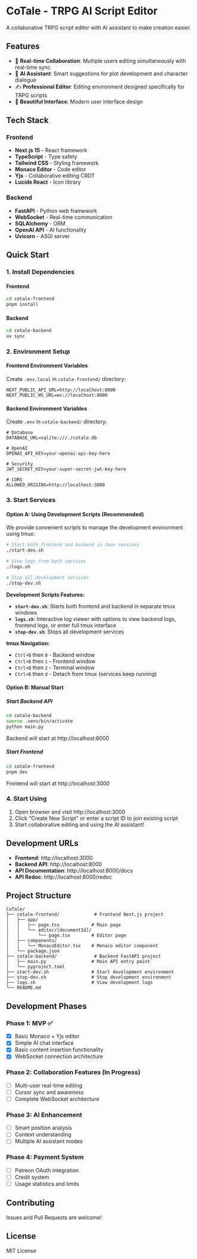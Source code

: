 # CoTale - TRPG AI Script Editor

A collaborative TRPG script editor with AI assistant to make creation easier.

## Features

- 🤝 **Real-time Collaboration**: Multiple users editing simultaneously with real-time sync
- 🤖 **AI Assistant**: Smart suggestions for plot development and character dialogue
- ✍️ **Professional Editor**: Editing environment designed specifically for TRPG scripts
- 🎨 **Beautiful Interface**: Modern user interface design

## Tech Stack

### Frontend
- **Next.js 15** - React framework
- **TypeScript** - Type safety
- **Tailwind CSS** - Styling framework
- **Monaco Editor** - Code editor
- **Yjs** - Collaborative editing CRDT
- **Lucide React** - Icon library

### Backend
- **FastAPI** - Python web framework
- **WebSocket** - Real-time communication
- **SQLAlchemy** - ORM
- **OpenAI API** - AI functionality
- **Uvicorn** - ASGI server

## Quick Start

### 1. Install Dependencies

#### Frontend
```bash
cd cotale-frontend
pnpm install
```

#### Backend
```bash
cd cotale-backend
uv sync
```

### 2. Environment Setup

#### Frontend Environment Variables
Create `.env.local` in `cotale-frontend/` directory:
```env
NEXT_PUBLIC_API_URL=http://localhost:8000
NEXT_PUBLIC_WS_URL=ws://localhost:8000
```

#### Backend Environment Variables
Create `.env` in `cotale-backend/` directory:
```env
# Database
DATABASE_URL=sqlite:///./cotale.db

# OpenAI
OPENAI_API_KEY=your-openai-api-key-here

# Security
JWT_SECRET_KEY=your-super-secret-jwt-key-here

# CORS
ALLOWED_ORIGINS=http://localhost:3000
```

### 3. Start Services

#### Option A: Using Development Scripts (Recommended)

We provide convenient scripts to manage the development environment using tmux:

```bash
# Start both frontend and backend in tmux sessions
./start-dev.sh

# View logs from both services
./logs.sh

# Stop all development services
./stop-dev.sh
```

**Development Scripts Features:**
- **`start-dev.sh`**: Starts both frontend and backend in separate tmux windows
- **`logs.sh`**: Interactive log viewer with options to view backend logs, frontend logs, or enter full tmux interface
- **`stop-dev.sh`**: Stops all development services

**tmux Navigation:**
- `Ctrl+B` then `0` - Backend window
- `Ctrl+B` then `1` - Frontend window  
- `Ctrl+B` then `2` - Terminal window
- `Ctrl+B` then `d` - Detach from tmux (services keep running)

#### Option B: Manual Start

##### Start Backend API
```bash
cd cotale-backend
source .venv/bin/activate
python main.py
```
Backend will start at http://localhost:8000

##### Start Frontend
```bash
cd cotale-frontend
pnpm dev
```
Frontend will start at http://localhost:3000

### 4. Start Using

1. Open browser and visit http://localhost:3000
2. Click "Create New Script" or enter a script ID to join existing script
3. Start collaborative editing and using the AI assistant!

## Development URLs

- **Frontend**: http://localhost:3000
- **Backend API**: http://localhost:8000
- **API Documentation**: http://localhost:8000/docs
- **API Redoc**: http://localhost:8000/redoc

## Project Structure

```
CoTale/
├── cotale-frontend/             # Frontend Next.js project
│   ├── app/
│   │   ├── page.tsx            # Main page
│   │   └── editor/[documentId]/
│   │       └── page.tsx        # Editor page
│   ├── components/
│   │   └── MonacoEditor.tsx    # Monaco editor component
│   └── package.json
├── cotale-backend/              # Backend FastAPI project
│   ├── main.py                 # Main API entry point
│   └── pyproject.toml
├── start-dev.sh                # Start development environment
├── stop-dev.sh                 # Stop development environment
├── logs.sh                     # View development logs
└── README.md
```

## Development Phases

### Phase 1: MVP ✅
- [x] Basic Monaco + Yjs editor
- [x] Simple AI chat interface
- [x] Basic content insertion functionality
- [x] WebSocket connection architecture

### Phase 2: Collaboration Features (In Progress)
- [ ] Multi-user real-time editing
- [ ] Cursor sync and awareness
- [ ] Complete WebSocket architecture

### Phase 3: AI Enhancement
- [ ] Smart position analysis
- [ ] Context understanding
- [ ] Multiple AI assistant modes

### Phase 4: Payment System
- [ ] Patreon OAuth integration
- [ ] Credit system
- [ ] Usage statistics and limits

## Contributing

Issues and Pull Requests are welcome!

## License

MIT License 